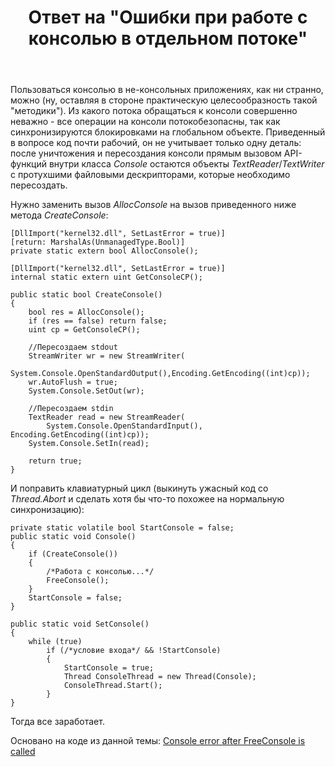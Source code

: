 ﻿---
title: "Ответ на \"Ошибки при работе с консолью в отдельном потоке\""
se.owner.user_id: 240512
se.owner.display_name: "MSDN.WhiteKnight"
se.owner.link: "https://ru.stackoverflow.com/users/240512/msdn-whiteknight"
se.answer_id: 801047
se.question_id: 798256
se.post_type: answer
se.is_accepted: False
---
<p>Пользоваться консолью в не-консольных приложениях, как ни странно, можно (ну, оставляя в стороне практическую целесообразность такой "методики"). Из какого потока обращаться к консоли совершенно неважно - все операции на консоли потокобезопасны, так как синхронизируются блокировками на глобальном объекте. Приведенный в вопросе код почти рабочий, он не учитывает только одну деталь: после уничтожения и пересоздания консоли прямым вызовом API-функций внутри класса <em>Console</em> остаются объекты <em>TextReader</em>/<em>TextWriter</em> с протухшими файловыми дескрипторами, которые необходимо пересоздать. </p>

<p>Нужно заменить вызов <em>AllocConsole</em> на вызов приведенного ниже метода <em>CreateConsole</em>:</p>

<pre><code>[DllImport("kernel32.dll", SetLastError = true)]
[return: MarshalAs(UnmanagedType.Bool)]
private static extern bool AllocConsole();

[DllImport("kernel32.dll", SetLastError = true)]
internal static extern uint GetConsoleCP();

public static bool CreateConsole()
{
    bool res = AllocConsole();
    if (res == false) return false;
    uint cp = GetConsoleCP();

    //Пересоздаем stdout
    StreamWriter wr = new StreamWriter(
        System.Console.OpenStandardOutput(),Encoding.GetEncoding((int)cp));
    wr.AutoFlush = true;            
    System.Console.SetOut(wr);

    //Пересоздаем stdin
    TextReader read = new StreamReader(
        System.Console.OpenStandardInput(), Encoding.GetEncoding((int)cp));
    System.Console.SetIn(read);

    return true;
}
</code></pre>

<p>И поправить клавиатурный цикл (выкинуть ужасный код со <em>Thread.Abort</em> и сделать хотя бы что-то похожее на нормальную синхронизацию):</p>

<pre><code>private static volatile bool StartConsole = false;
public static void Console()
{  
    if (CreateConsole())
    {
        /*Работа с консолью...*/
        FreeConsole();            
    }
    StartConsole = false;          
}

public static void SetConsole()
{
    while (true)
        if (/*условие входа*/ &amp;&amp; !StartConsole)
        {
            StartConsole = true;
            Thread ConsoleThread = new Thread(Console);
            ConsoleThread.Start();                    
        } 
}
</code></pre>

<p>Тогда все заработает.</p>

<p>Основано на коде из данной темы: <a href="https://social.msdn.microsoft.com/Forums/vstudio/en-US/38444d15-0e1d-4baa-baf7-a692f5a41074/console-error-after-freeconsole-is-called?forum=csharpgeneral" rel="nofollow noreferrer">Console error after FreeConsole is called</a></p>
